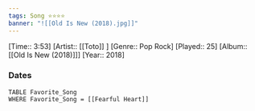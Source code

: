 ```yaml
---
tags: Song ⭐⭐⭐⭐ 
banner: "![[Old Is New (2018).jpg]]"
---
```

[Time:: 3:53]
[Artist:: [[Toto]] ]
[Genre:: Pop Rock]
[Played:: 25]
[Album:: [[Old Is New (2018)]]]
[Year:: 2018]
### Dates
````dataview
TABLE Favorite_Song
WHERE Favorite_Song = [[Fearful Heart]]
````